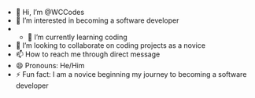 - 👋 Hi, I’m @WCCodes
- 👀 I’m interested in becoming a software developer
- - 🌱 I’m currently learning coding
- 💞️ I’m looking to collaborate on coding projects as a novice
- 📫 How to reach me through direct message
- 😄 Pronouns: He/Him
- ⚡ Fun fact: I am a novice beginning my journey to becoming a software developer

<!---
WCCodes/WCCodes is a ✨ special ✨ repository because its `README.md` (this file) appears on your GitHub profile.
You can click the Preview link to take a look at your changes.
--->
